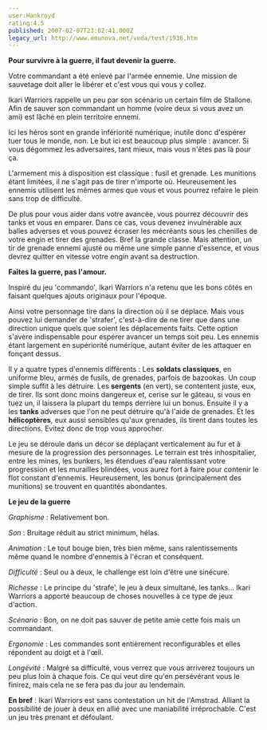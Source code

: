 ```yaml
---
user:Hankroyd
rating:4.5
published: 2007-02-07T23:02:41.000Z
legacy_url: http://www.emunova.net/veda/test/1936.htm
---
```

**Pour survivre à la guerre, il faut devenir la guerre.**  

  

Votre commandant a été enlevé par l'armée ennemie. Une mission de sauvetage doit aller le libérer et c'est vous qui vous y collez.  

  

Ikari Warriors rappelle un peu par son scénario un certain film de Stallone. Afin de sauver son commandant un homme (voire deux si vous avez un ami) est lâché en plein territoire ennemi.  

  

Ici les héros sont en grande infériorité numérique, inutile donc d'espérer tuer tous le monde, non. Le but ici est beaucoup plus simple : avancer. Si vous dégommez les adversaires, tant mieux, mais vous n'êtes pas là pour ça.  

  

L'armement mis à disposition est classique : fusil et grenade. Les munitions étant limitées, il ne s'agit pas de tirer n'importe où. Heureusement les ennemis utilisent les mêmes armes que vous et vous pourrez refaire le plein sans trop de difficulté.  

  

De plus pour vous aider dans votre avancée, vous pourrez découvrir des tanks et vous en emparer. Dans ce cas, vous devenez invulnérable aux balles adverses et vous pouvez écraser les mécréants sous les chenilles de votre engin et tirer des grenades. Bref la grande classe. Mais attention, un tir de grenade ennemi ajusté ou même une simple panne d'essence, et vous devrez quitter en vitesse votre engin avant sa destruction.  

  

  

**Faites la guerre, pas l'amour.**  

  

Inspiré du jeu 'commando', Ikari Warriors n'a retenu que les bons côtés en faisant quelques ajouts originaux pour l'époque.  

Ainsi votre personnage tire dans la direction où il se déplace. Mais vous pouvez lui demander de 'strafer', c'est-à-dire de ne tirer que dans une direction unique quels que soient les déplacements faits. Cette option s'avère indispensable pour espérer avancer un temps soit peu. Les ennemis étant largement en supériorité numérique, autant éviter de les attaquer en fonçant dessus.  

Il y a quatre types d'ennemis différents : Les **soldats classiques**, en uniforme bleu, armés de fusils, de grenades, parfois de bazookas. Un coup simple suffit à les détruire. Les **sergents** (en vert), se contentent juste, eux, de tirer. Ils sont donc moins dangereux et, cerise sur le gâteau, si vous en tuez un, il laissera la plupart du temps derrière lui un bonus. Ensuite il y a les **tanks** adverses que l'on ne peut détruire qu'à l'aide de grenades. Et les **hélicoptères**, eux aussi sensibles qu'aux grenades, ils tirent dans toutes les directions. Evitez donc de trop vous approcher.  

  

Le jeu se déroule dans un décor se déplaçant verticalement au fur et à mesure de la progression des personnages. Le terrain est très inhospitalier, entre les mines, les bunkers, les étendues d'eau ralentissant votre progression et les murailles blindées, vous aurez fort à faire pour contenir le flot constant d'ennemis. Heureusement, les bonus (principalement des munitions) se trouvent en quantités abondantes.  

  

  

**Le jeu de la guerre**  

  

_Graphisme_ : Relativement bon.  

  

_Son_ : Bruitage réduit au strict minimum, hélas.  

  

_Animation_ : Le tout bouge bien, très bien même, sans ralentissements même quand le nombre d'ennemis à l'écran et conséquent.  

  

_Difficulté_ : Seul ou à deux, le challenge est loin d'être une sinécure.  

  

_Richesse_ : Le principe du 'strafe', le jeu à deux simultané, les tanks... Ikari Warriors a apporté beaucoup de choses nouvelles à ce type de jeux d'action.  

  

_Scénario_ : Bon, on ne doit pas sauver de petite amie cette fois mais un commandant.  

  

_Ergonomie_ : Les commandes sont entièrement reconfigurables et elles répondent au doigt et à l'œil.  

  

_Longévité_ : Malgré sa difficulté, vous verrez que vous arriverez toujours un peu plus loin à chaque fois. Ce qui veut dire qu'en persévérant vous le finirez, mais cela ne se fera pas du jour au lendemain.  

  

**En bref** : Ikari Warriors est sans contestation un hit de l'Amstrad. Alliant la possibilité de jouer à deux en allié avec une maniabilité irréprochable. C'est un jeu très prenant et défoulant.